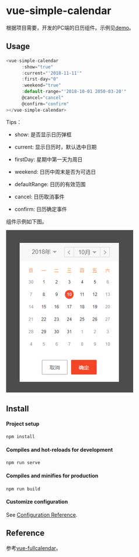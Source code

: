 # vue-simple-calendar

根据项目需要，开发的PC端的日历组件。示例见[demo](https://minyizhongting.github.io/vue-simple-calendar/#/)。

## Usage

```javascript
<vue-simple-calendar
      :show="true"
      :current="'2018-11-11'"
      :first-day="0"
      :weekend="true"
      :default-range="'2018-10-01 2050-03-20'"
      @cancel="cancel"
      @confirm="confirm"
></vue-simple-calendar>
```

Tips：
* show: 是否显示日历弹框

* current: 显示日历时，默认选中日期

* firstDay: 星期中第一天为周日

* weekend: 日历中周末是否为可选日

* defaultRange: 日历的有效范围

* cancel: 日历取消事件

* confirm: 日历确定事件

组件示例如下图。

![demo.png](https://github.com/minyizhongting/vue-simple-calendar/blob/master/src/assets/demo.png)



## Install

#### Project setup
```
npm install
```

#### Compiles and hot-reloads for development
```
npm run serve
```

#### Compiles and minifies for production
```
npm run build
```

#### Customize configuration
See [Configuration Reference](https://cli.vuejs.org/config/).


## Reference

参考[vue-fullcalendar](https://github.com/Wanderxx/vue-fullcalendar)。